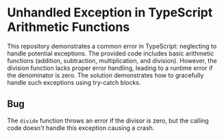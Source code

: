 # Unhandled Exception in TypeScript Arithmetic Functions

This repository demonstrates a common error in TypeScript: neglecting to handle potential exceptions.  The provided code includes basic arithmetic functions (addition, subtraction, multiplication, and division). However, the division function lacks proper error handling, leading to a runtime error if the denominator is zero. The solution demonstrates how to gracefully handle such exceptions using try-catch blocks.

## Bug

The `divide` function throws an error if the divisor is zero, but the calling code doesn't handle this exception causing a crash.